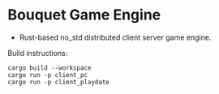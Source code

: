 # Bouquet Game Engine

- Rust-based no_std distributed client server game engine.

Build instructions:
```
cargo build --workspace
cargo run -p client_pc
cargo run -p client_playdate
```


